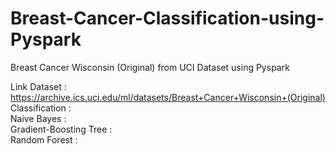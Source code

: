 # Breast-Cancer-Classification-using-Pyspark
Breast Cancer Wisconsin (Original) from UCI Dataset using Pyspark

Link Dataset : https://archive.ics.uci.edu/ml/datasets/Breast+Cancer+Wisconsin+(Original)
Classification : \
Naive Bayes : \
Gradient-Boosting Tree : \
Random Forest :
